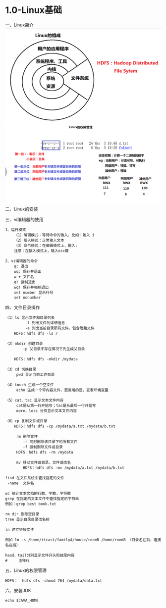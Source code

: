 1.0-Linux基础
==========================================
一、Linux简介
![](imge/md-20240528175237.png)
![](imge/md-20240528175257.png)
二、Linux的安装

三、vi编辑器的使用

	1、运行模式
		（1）编辑模式：等待命令的输入，比如：输入 i
		（2）插入模式：正常输入文本
		（3）命令模式：在编辑模式上，输入:
		注意：在插入模式上，输入esc键
		
	2、vi编辑器的命令
		q: 退出
		wq: 保存并退出
		w + 文件名
		q! 强制退出
		wq! 保存并强制退出
		set number 显示行号
		set nonumber

四、文件目录操作

	（1）ls 显示文件和目录列表 
			 -l 列出文件的详细信息
			 -a 列出当前目录所有文件，包含隐藏文件
		HDFS：hdfs dfs -ls /
	 
	（2）mkdir 创建目录
			-p 父目录不存在情况下先生成父目录
			
		HDFS：hdfs dfs -mkdir /mydata
		
	（3）cd 切换目录
	     pwd 显示当前工作目录 
	
	（4）touch 生成一个空文件
		 echo 生成一个带内容文件，更常用的是，查看环境变量
		
	（5）cat、tac 显示文本文件内容
		 cat是从第一行开始写；tac是从最后一行开始写
		 more，less 分页显示文本文件内容 
		 
	（6）cp 复制文件或目录
		HDFS：hdfs dfs -cp /mydata/a.txt /mydata/b.txt
	
		 rm 删除文件
			-r 同时删除该目录下的所有文件	
			-f 强制删除文件或目录
		 HDFS：hdfs dfs -rm /mydata

		 mv 移动文件或目录、文件或改名
			HDFS：hdfs dfs -mv /mydata/a.txt /mydata/b.txt
	
	find 在文件系统中查找指定的文件
	 -name  文件名
	 
	wc 统计文本文档的行数，字数，字符数
	grep 在指定的文本文件中查找指定的字符串
	例如：grep best book.txt

	rm dir 删除空目录
	tree 显示目录目录改名树 
	
	ln 建立链接文件
	
	例如 ln -s /home/itcast/familyA/house/roomB /home/roomB （目录名在前，连接名在后）
	
	head，tail分别显示文件开头和结尾内容
	#     注释行


五、Linux的权限管理

	HDFS：  hdfs dfs -chmod 764 /mydata/data.txt


六、安装JDK

	echo $JAVA_HOME

